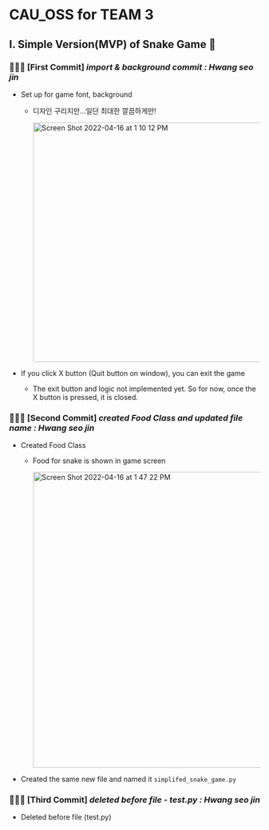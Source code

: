 # CAU_OSS for TEAM 3

## I. Simple Version(MVP) of Snake Game 🐍

### 👩🏻‍💻 [First Commit] *import & background commit : Hwang seo jin*

- Set up for game font, background
  
  - 디자인 구리지만...일단 최대한 깔끔하게만!      

    <img width="479" alt="Screen Shot 2022-04-16 at 1 10 12 PM" src="https://user-images.githubusercontent.com/63195670/163660882-4f0a2def-5687-463a-bfe2-c5be1838c2f7.png">      

- If you click X button (Quit button on window), you can exit the game

  - The exit button and logic not implemented yet. So for now, once the X button is pressed, it is closed.



### 👩🏻‍💻 [Second Commit] *created Food Class and updated file name : Hwang seo jin*

- Created Food Class
  
  - Food for snake is shown in game screen      

    <img width="592" alt="Screen Shot 2022-04-16 at 1 47 22 PM" src="https://user-images.githubusercontent.com/63195670/163661859-8978489b-5bfc-4e10-94fa-3a6f12350da4.png">    

- Created the same new file and named it `simplifed_snake_game.py`



### 👩🏻‍💻 [Third Commit] *deleted before file - test.py : Hwang seo jin*

- Deleted before file (test.py)
 
